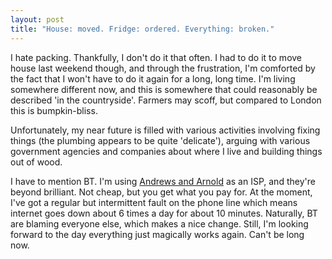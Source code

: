 ```yaml
---
layout: post
title: "House: moved. Fridge: ordered. Everything: broken."
---
```

I hate packing. Thankfully, I don't do it that often. I had to do it to move
house last weekend though, and through the frustration, I'm comforted by the
fact that I won't have to do it again for a long, long time. I'm living
somewhere different now, and this is somewhere that could reasonably be
described 'in the countryside'. Farmers may scoff, but compared to London this
is bumpkin-bliss.

Unfortunately, my near future is filled with various activities involving
fixing things (the plumbing appears to be quite 'delicate'), arguing with
various government agencies and companies about where I live and building
things out of wood.

I have to mention BT. I'm using [Andrews and Arnold][1] as an ISP, and they're
beyond brilliant. Not cheap, but you get what you pay for. At the moment, I've
got a regular but intermittent fault on the phone line which means internet
goes down about 6 times a day for about 10 minutes. Naturally, BT are blaming
everyone else, which makes a nice change. Still, I'm looking forward to the
day everything just magically works again. Can't be long now.

   [1]: http://www.aaisp.net.uk
